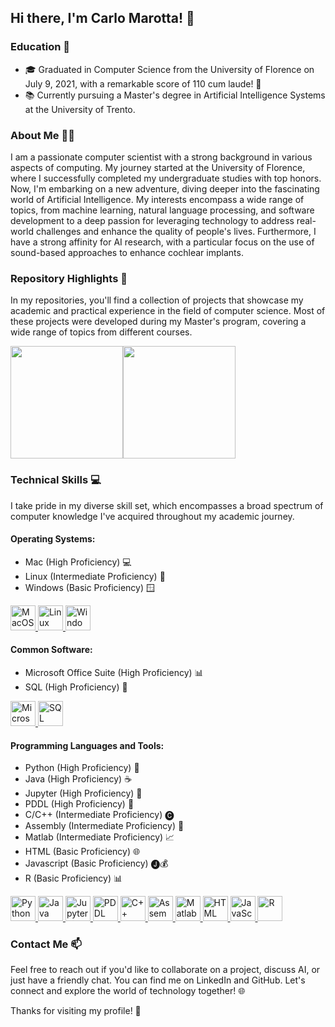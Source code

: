 ## Hi there, I'm Carlo Marotta! 👋

### Education 📖

- 🎓 Graduated in Computer Science from the University of Florence on July 9, 2021, with a remarkable score of 110 cum laude! 🎉
- 📚 Currently pursuing a Master's degree in Artificial Intelligence Systems at the University of Trento.

### About Me 🙋‍♂️
I am a passionate computer scientist with a strong background in various aspects of computing. My journey started at the University of Florence, where I successfully completed my undergraduate studies with top honors. Now, I'm embarking on a new adventure, diving deeper into the fascinating world of Artificial Intelligence. My interests encompass a wide range of topics, from machine learning, natural language processing, and software development to a deep passion for leveraging technology to address real-world challenges and enhance the quality of people's lives. Furthermore, I have a strong affinity for AI research, with a particular focus on the use of sound-based approaches to enhance cochlear implants.

### Repository Highlights 🚀
In my repositories, you'll find a collection of projects that showcase my academic and practical experience in the field of computer science. Most of these projects were developed during my Master's program, covering a wide range of topics from different courses.

<div style="display: flex;">
  <img src="https://github-readme-stats.vercel.app/api?username=akaGallo&show_icons=true&theme=dark" height=180px>
  <img src="https://github-readme-stats.vercel.app/api/top-langs/?username=akaGallo&layout=compact&theme=dark" height=180px>
</div>

### Technical Skills 💻
I take pride in my diverse skill set, which encompasses a broad spectrum of computer knowledge I've acquired throughout my academic journey.

#### Operating Systems:
- Mac (High Proficiency) 💻
- Linux (Intermediate Proficiency) 🐧
- Windows (Basic Proficiency) 🪟
 
<p align="left">
  <a href="https://www.apple.com/macos/" target="_blank" rel="noreferrer"><img src="https://img.shields.io/badge/MacOS-000000?style=for-the-badge&logo=apple&logoColor=white" alt="MacOS" height="40px"/>
  </a>
  <a href="https://www.linux.org/" target="_blank" rel="noreferrer"><img src="https://img.shields.io/badge/Linux-FCC624?style=for-the-badge&logo=linux&logoColor=black" alt="Linux" height="40px"/>
  </a>
  <a href="https://www.microsoft.com/en-us/windows/" target="_blank" rel="noreferrer"><img src="https://img.shields.io/badge/Windows-0078D6?style=for-the-badge&logo=windows&logoColor=white" alt="Windows" height="40px"/>
  </a>
</p>

#### Common Software:
- Microsoft Office Suite (High Proficiency) 📊
- SQL (High Proficiency) 📝

<p align="left">
  <a href="https://www.microsoft.com/en-us/microsoft-365/get-started-with-office-2019" target="_blank" rel="noreferrer"><img src="https://img.shields.io/badge/Microsoft%20Office-D83B01?style=for-the-badge&logo=microsoft-office&logoColor=white" alt="Microsoft Office" height="40px"/>
  </a>
  <a href="https://www.microsoft.com/en-us/sql-server" target="_blank" rel="noreferrer"><img src="https://img.shields.io/badge/SQL%20Server-CC2927?style=for-the-badge&logo=microsoft-sql-server&logoColor=white" alt="SQL Server" height="40px"/>
  </a>
</p>

#### Programming Languages and Tools:
- Python (High Proficiency) 🐍
- Java (High Proficiency) ☕
- Jupyter (High Proficiency) 📔
- PDDL (High Proficiency) 🤖
- C/C++ (Intermediate Proficiency) 🅒
- Assembly (Intermediate Proficiency) 💾
- Matlab (Intermediate Proficiency) 📈
- HTML (Basic Proficiency) 🌐
- Javascript (Basic Proficiency) 🅙💰
- R (Basic Proficiency) 📊

<p align="left">
  <a href="https://www.python.org" target="_blank" rel="noreferrer">
    <img src="https://img.shields.io/badge/Python-3776AB?style=for-the-badge&logo=python&logoColor=white" alt="Python" height="40px"/>
  </a>
  <a href="https://www.java.com/it/" target="_blank" rel="noreferrer">
    <img src="https://img.shields.io/badge/Java-ED8B00?style=for-the-badge&logo=java&logoColor=white" alt="Java" height="40px"/>
  </a>
    <a href="https://jupyter.org" target="_blank" rel="noreferrer">
    <img src="https://img.shields.io/badge/Jupyter-FFA500?style=for-the-badge&logo=jupyter&logoColor=white" alt="Jupyter" height="40px"/>
  </a>
  <a href="https://planning.wiki/ref/pddl/domain" target="_blank" rel="noreferrer">
    <img src="https://img.shields.io/badge/PDDL-00008B?style=for-the-badge&logo=pddl&logoColor=white" alt="PDDL" height="40px"/>
  </a>
  <a href="https://en.cppreference.com/w/" target="_blank" rel="noreferrer">
    <img src="https://img.shields.io/badge/C%2B%2B-00599C?style=for-the-badge&logo=c%2B%2B&logoColor=white" alt="C++" height="40px"/>
  </a>
<a href="https://www.tutorialspoint.com/assembly_programming/assembly_introduction.htm" target="_blank" rel="noreferrer">
    <img src="https://img.shields.io/badge/Assembly-FFFFFF?style=for-the-badge&logo=assembly&logoColor=black" alt="Assembly" height="40px"/>
  </a>
  <a href="https://www.mathworks.com/products/matlab.html" target="_blank" rel="noreferrer">
    <img src="https://img.shields.io/badge/Matlab-FF0000?style=for-the-badge&logo=matlab&logoColor=black" alt="Matlab" height="40px"/>
  </a>
  <a href="https://html.com" target="_blank" rel="noreferrer">
    <img src="https://img.shields.io/badge/HTML-239120?style=for-the-badge&logo=html5&logoColor=white" alt="HTML" height="40px"/>
  </a>
  <a href="https://www.javascript.com" target="_blank" rel="noreferrer">
    <img src="https://img.shields.io/badge/JavaScript-323330?style=for-the-badge&logo=javascript&logoColor=F7DF1E" alt="JavaScript" height="40px"/>
  </a>
  <a href="https://www.r-project.org" target="_blank" rel="noreferrer">
    <img src="https://img.shields.io/badge/R-276DC3?style=for-the-badge&logo=r&logoColor=white" alt="R" height="40px"/>
  </a>
</p>
      
### Contact Me 📫
Feel free to reach out if you'd like to collaborate on a project, discuss AI, or just have a friendly chat. You can find me on LinkedIn and GitHub.
Let's connect and explore the world of technology together! 🌐

Thanks for visiting my profile! 👋
